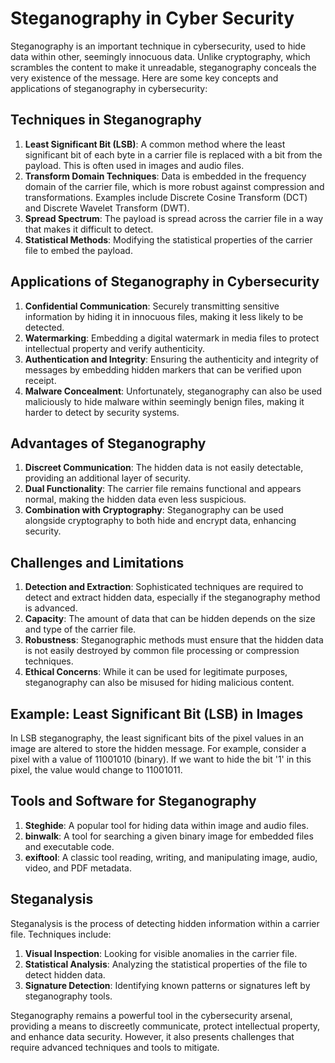 
# Steganography in Cyber Security

Steganography is an important technique in cybersecurity, used to hide data within other, seemingly innocuous data. Unlike cryptography, which scrambles the content to make it unreadable, steganography conceals the very existence of the message. Here are some key concepts and applications of steganography in cybersecurity:

## Techniques in Steganography

1. **Least Significant Bit (LSB)**: A common method where the least significant bit of each byte in a carrier file is replaced with a bit from the payload. This is often used in images and audio files.
2. **Transform Domain Techniques**: Data is embedded in the frequency domain of the carrier file, which is more robust against compression and transformations. Examples include Discrete Cosine Transform (DCT) and Discrete Wavelet Transform (DWT).
3. **Spread Spectrum**: The payload is spread across the carrier file in a way that makes it difficult to detect.
4. **Statistical Methods**: Modifying the statistical properties of the carrier file to embed the payload.

## Applications of Steganography in Cybersecurity

1. **Confidential Communication**: Securely transmitting sensitive information by hiding it in innocuous files, making it less likely to be detected.
2. **Watermarking**: Embedding a digital watermark in media files to protect intellectual property and verify authenticity.
3. **Authentication and Integrity**: Ensuring the authenticity and integrity of messages by embedding hidden markers that can be verified upon receipt.
4. **Malware Concealment**: Unfortunately, steganography can also be used maliciously to hide malware within seemingly benign files, making it harder to detect by security systems.

## Advantages of Steganography

1. **Discreet Communication**: The hidden data is not easily detectable, providing an additional layer of security.
2. **Dual Functionality**: The carrier file remains functional and appears normal, making the hidden data even less suspicious.
3. **Combination with Cryptography**: Steganography can be used alongside cryptography to both hide and encrypt data, enhancing security.

## Challenges and Limitations

1. **Detection and Extraction**: Sophisticated techniques are required to detect and extract hidden data, especially if the steganography method is advanced.
2. **Capacity**: The amount of data that can be hidden depends on the size and type of the carrier file.
3. **Robustness**: Steganographic methods must ensure that the hidden data is not easily destroyed by common file processing or compression techniques.
4. **Ethical Concerns**: While it can be used for legitimate purposes, steganography can also be misused for hiding malicious content.

## Example: Least Significant Bit (LSB) in Images

In LSB steganography, the least significant bits of the pixel values in an image are altered to store the hidden message. For example, consider a pixel with a value of 11001010 (binary). If we want to hide the bit '1' in this pixel, the value would change to 11001011.

## Tools and Software for Steganography

1. **Steghide**: A popular tool for hiding data within image and audio files.
2. **binwalk**: A tool for searching a given binary image for embedded files and executable code.
3. **exiftool**: A classic tool reading, writing, and manipulating image, audio, video, and PDF metadata.

## Steganalysis

Steganalysis is the process of detecting hidden information within a carrier file. Techniques include:

1. **Visual Inspection**: Looking for visible anomalies in the carrier file.
2. **Statistical Analysis**: Analyzing the statistical properties of the file to detect hidden data.
3. **Signature Detection**: Identifying known patterns or signatures left by steganography tools.

Steganography remains a powerful tool in the cybersecurity arsenal, providing a means to discreetly communicate, protect intellectual property, and enhance data security. However, it also presents challenges that require advanced techniques and tools to mitigate.
